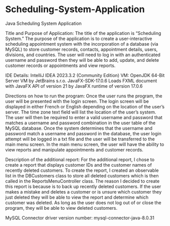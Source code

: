 # Scheduling-System-Application
Java Scheduling System Application

Title and Purpose of Application:
The title of the application is “Scheduling System.” The purpose of the application is to create a user-interactive scheduling appointment system with the incorporation of a database (via MySQL) to store customer records, contacts, appointment details, users, divisions, and countries. The user will need to log in with an authenticated username and password then they will be able to add, update, and delete customer records or appointments and view reports.

IDE Details:
IntelliJ IDEA 2023.3.2 (Community Edition)
VM: OpenJDK 64-Bit Server VM by JetBrains s.r.o.
JavaFX-SDK-17.0.6
Loads FXML document with JavaFX API of version 21 by JavaFX runtime of version 17.0.6

Directions on how to run the program:
Once the user runs the program, the user will be presented with the login screen. The login screen will be displayed in either French or English depending on the location of the user’s server. The time zone text field will list the location of the user’s system. The user will then be required to enter a valid username and password that matches a username and password combination in the user table of the MySQL database. Once the system determines that the username and password match a username and password in the database, the user login attempt will be logged in a txt file and the user will be transferred to the main menu screen. In the main menu screen, the user will have the ability to view reports and manipulate appointments and customer records. 

Description of the additional report:
For the additional report, I chose to create a report that displays customer IDs and the customer names of recently deleted customers. To create the report, I created an observable list in the DBCustomers class to store all deleted customers which is then called in the ReportsMenuController class. The reason I decided to create this report is because is to back up recently deleted customers. If the user makes a mistake and deletes a customer or is unsure which customer they just deleted they will be able to view the report and determine which customer was deleted. As long as the user does not log out of or close the program, they will be able to view deleted customers. 

MySQL Connector driver version number:
mysql-connector-java-8.0.31

